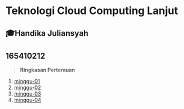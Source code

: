 # Teknologi Cloud Computing Lanjut

## :mortar_board:Handika Juliansyah 
## 165410212

> **Ringkasan Pertemuan**


 1. [minggu-01](minggu-01/README.md)
 2. [minggu-02](minggu-02/README.md)
 3. [minggu-03](minggu-03/README.md)
 4. [minggu-04](minggu-04/README.md)